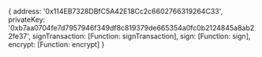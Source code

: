 {
  address: '0x114EB7328DBfC5A42E18Cc2c6602766319264C33',
  privateKey: '0xb7aa0704fe7d7957946f349df8c819379de665354a0fc0b2124845a8ab22fe37',
  signTransaction: [Function: signTransaction],
  sign: [Function: sign],
  encrypt: [Function: encrypt]
}
